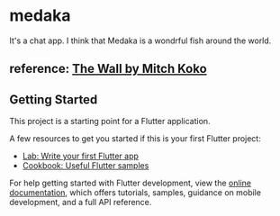 # medaka
It's a chat app.
I think that Medaka is a wondrful fish around the world.
## reference: [The Wall by Mitch Koko](https://www.youtube.com/watch?v=yJ7qQxzkh9E&t=362s)

## Getting Started

This project is a starting point for a Flutter application.

A few resources to get you started if this is your first Flutter project:

- [Lab: Write your first Flutter app](https://docs.flutter.dev/get-started/codelab)
- [Cookbook: Useful Flutter samples](https://docs.flutter.dev/cookbook)

For help getting started with Flutter development, view the
[online documentation](https://docs.flutter.dev/), which offers tutorials,
samples, guidance on mobile development, and a full API reference.
